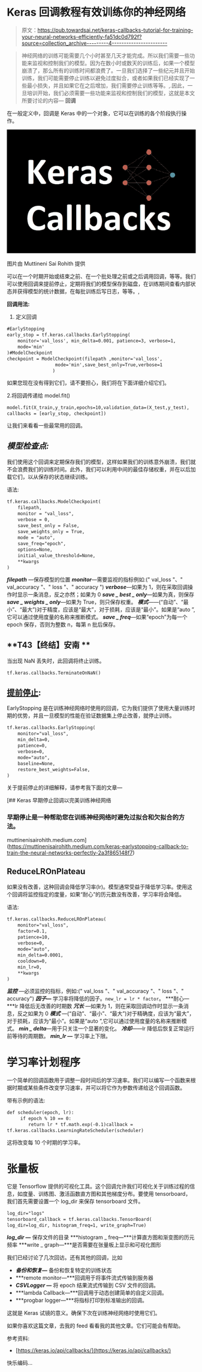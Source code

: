 # Keras 回调教程有效训练你的神经网络

> 原文：<https://pub.towardsai.net/keras-callbacks-tutorial-for-training-your-neural-networks-efficiently-fa51dc0d792f?source=collection_archive---------4----------------------->

> 神经网络的训练可能需要几个小时甚至几天才能完成。所以我们需要一些功能来监视和控制我们的模型。因为在数小时或数天的训练后，如果一个模型崩溃了，那么所有的训练时间都浪费了。一旦我们选择了一些纪元并且开始训练，我们可能需要停止训练以避免过度拟合，或者如果我们已经实现了一些最小损失，并且如果它在之后增加，我们需要停止训练等等。,.因此，一旦培训开始，我们必须需要一些功能来监视和控制我们的模型，这就是本文所要讨论的内容— **回调**

在一般定义中，回调是 Keras 中的一个对象，它可以在训练的各个阶段执行操作。

![](img/cc54e19fe10953e6bbe7d9b08d22b5b5.png)

图片由 Muttineni Sai Rohith 提供

可以在一个时期开始或结束之前、在一个批处理之前或之后调用回调，等等。我们可以使用回调来提前停止，定期将我们的模型保存到磁盘，在训练期间查看内部状态并获得模型的统计数据，在每批训练后写日志，等等。,

**回调用法:**

1.  定义回调

```
#EarlyStopping
early_stop = tf.keras.callbacks.EarlyStopping(
    monitor='val_loss', min_delta=0.001, patience=3, verbose=1,
    mode='min'
)#ModelCheckpoint
checkpoint = ModelCheckpoint(filepath ,monitor='val_loss',       
                  mode='min',save_best_only=True,verbose=1
                 )
```

如果您现在没有得到它们，请不要担心，我们将在下面详细介绍它们。

2.将回调传递给 model.fit()

```
model.fit(X_train,y_train,epochs=10,validation_data=(X_test,y_test),
callbacks = [early_stop, checkpoint]) 
```

让我们来看看一些最常用的回调。

## ***模型检查点:***

我们使用这个回调来定期保存我们的模型，这样如果我们的训练意外崩溃，我们就不会浪费我们的训练时间。此外，我们可以利用中间的最佳存储权重，并在以后加载它们，以从保存的状态继续训练。

语法:

```
tf.keras.callbacks.ModelCheckpoint(
    filepath,
    monitor = "val_loss",
    verbose = 0,
    save_best_only = False,
    save_weights_only = True,
    mode = "auto",
    save_freq="epoch",
    options=None,
    initial_value_threshold=None,
    **kwargs
)
```

***filepath*** —保存模型的位置
***monitor***—需要监视的指标例如:(" val_loss "、" val_accuracy "、" loss "、" accuracy ")
***verbose***—如果为 1，则在采取回调操作时显示一条消息，反之亦然；如果为 0
***save _ best _ only***—如果为真，则保存
***save _ weights _ only***—如果为 True，则只保存权重。
***模式***——(“自动”、“最小”、“最大”)对于精度，应该是“最大”，对于损耗，应该是“最小”。如果是“auto ”,它可以通过使用度量的名称来推断模式。
***save _ freq***—如果“epoch”为每一个 epoch 保存，否则为整数 n，每第 n 批后保存。

## **T43【终结】安南 **

当出现 NaN 丢失时，此回调将终止训练。

```
tf.keras.callbacks.TerminateOnNaN()
```

## [提前停止](https://muttinenisairohith.medium.com/keras-earlystopping-callback-to-train-the-neural-networks-perfectly-2a3f865148f7):

EarlyStopping 是在训练神经网络时使用的回调，它为我们提供了使用大量训练时期的优势，并且一旦模型的性能在验证数据集上停止改善，就停止训练。

```
tf.keras.callbacks.EarlyStopping(
    monitor="val_loss",
    min_delta=0,
    patience=0,
    verbose=0,
    mode="auto",
    baseline=None,
    restore_best_weights=False,
)
```

关于提前停止的详细解释，请参考我下面的文章—

[](https://muttinenisairohith.medium.com/keras-earlystopping-callback-to-train-the-neural-networks-perfectly-2a3f865148f7) [## Keras 早期停止回调以完美训练神经网络

### 早期停止是一种帮助您在训练神经网络时避免过拟合和欠拟合的方法。

muttinenisairohith.medium.com](https://muttinenisairohith.medium.com/keras-earlystopping-callback-to-train-the-neural-networks-perfectly-2a3f865148f7) 

## ReduceLROnPlateau

如果没有改善，这种回调会降低学习率(lr)。模型通常受益于降低学习率。使用这个回调将监控指定的度量，如果“耐心”的历元数没有改善，学习率将会降低。

语法:

```
tf.keras.callbacks.ReduceLROnPlateau(
    monitor="val_loss",
    factor=0.1,
    patience=10,
    verbose=0,
    mode="auto",
    min_delta=0.0001,
    cooldown=0,
    min_lr=0,
    **kwargs
)
```

***监控*** —必须监控的指标，例如:(" val_loss "、" val_accuracy "、" loss "、" accuracy")
***因子—*** 学习率将降低的因子。`new_lr = lr * factor`。
***耐心—***lr 降低后无改善的时期数 ***冗长*** —如果为 1，则在采取回调动作时显示一条消息，反之如果为 0
***模式*** —(“自动”、“最小”、“最大”)对于精确度，应该为“最大”，对于损耗，应该为“最小”。如果是“auto ”,它可以通过使用度量的名称来推断模式。
***min _ delta***—用于只关注一个显著的变化。
***冷却***——lr 降低后恢复正常运行前等待的周期数。
***min_lr —*** 学习率上下限。

# 学习率计划程序

一个简单的回调函数用于调整一段时间后的学习速率。我们可以编写一个函数来根据时期或某些条件改变学习速率，并可以将它作为参数传递给这个回调函数。

带有示例的语法:

```
def scheduler(epoch, lr):
     if epoch % 10 == 0:
        return lr * tf.math.exp(-0.1)callback = tf.keras.callbacks.LearningRateScheduler(scheduler)
```

这将改变每 10 个时期的学习率。

# 张量板

它是 Tensorflow 提供的可视化工具。这个回调允许我们可视化关于训练过程的信息，如度量、训练图、激活函数直方图和其他梯度分布。要使用 tensorboard，我们首先需要设置一个 log_dir 来保存 tensorboard 文件。

```
log_dir="logs"
tensorboard_callback = tf.keras.callbacks.TensorBoard(
log_dir=log_dir, histogram_freq=1, write_graph=True)
```

***log_dir —*** 保存文件的目录
***histogram _ freq—***计算直方图和渐变图的历元频率
***write _ graph—***是否需要在张量板上显示和可视化图形

我们已经讨论了几次回访。还有其他的回调，比如

*   ***备份和恢复—*** 备份和恢复特定的训练状态
*   ***remote monitor—***回调用于将事件流式传输到服务器
*   ***CSVLogger —*** 将 epoch 结果流式传输到 CSV 文件的回调。
*   ***lambda Callback—***回调用于动态创建简单的自定义回调。
*   ***progbar logger—***将指标打印到标准输出的回调。

这就是 Keras 试镜的意义。确保下次在训练神经网络时使用它们。

如果你喜欢这篇文章，去我的 feed 看看我的其他文章。它们可能会有帮助。

参考资料:

*   [https://keras.io/api/callbacks/](https://keras.io/api/callbacks/)

快乐编码…